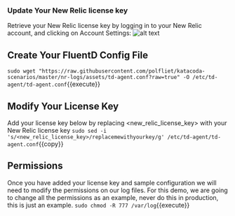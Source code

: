 ### Update Your New Relic license key
Retrieve your New Relic license key by logging in to your New Relic account, and clicking on Account Settings:
![alt text](https://raw.githubusercontent.com/polfliet/katacoda-scenarios/master/nr-logs/screenshots/nrlicense.gif?raw=true "License key")

## Create Your FluentD Config File
`sudo wget "https://raw.githubusercontent.com/polfliet/katacoda-scenarios/master/nr-logs/assets/td-agent.conf?raw=true" -O /etc/td-agent/td-agent.conf`{{execute}}

## Modify Your License Key
Add your license key below by replacing <new_relic_license_key> with your New Relic license key
`sudo sed -i 's/<new_relic_license_key>/replacemewithyourkey/g' /etc/td-agent/td-agent.conf`{{copy}}

## Permissions
Once you have added your license key and sample configuration we will need to modify the permissions on our log files. For this demo, we are going to change all the permissions as an example, never do this in production, this is just an example.
`sudo chmod -R 777 /var/log`{{execute}}

